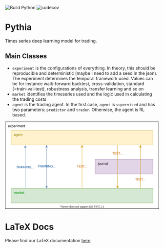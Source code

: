 ![Build Python](https://github.com/GrowlingM1ke/MLP-CW2-2021/workflows/Build%20Python/badge.svg) ![codecov](https://codecov.io/gh/GrowlingM1ke/MLP-CW2-2021/branch/main/graph/badge.svg?token=LJ7VBCEHTH)

# Pythia
Times series deep learning model for trading.

## Main Classes
- ```experiment``` is the configurations of everything. In theory, this should be reproducible and deterministic (maybe I need to add a seed in the json). The experiment determines the temporal framework used. Values can be for instance walk-forward backtest, cross-validation, standard (=train-val-test), robustness analysis, transfer learning and so on
- ```market``` identifies the timeseries used and the logic used in calculating the trading costs
- ```agent``` is the trading agent. In the first case, ```agent``` is ```supervised``` and has two parameters: ```predictor``` and ```trader```. Otherwise, the agent is RL based.

![Alt text](./docs/pythia.svg)

# LaTeX Docs

Please find our LaTeX documentation [here](https://www.overleaf.com/read/qnywndwmwzqp)
